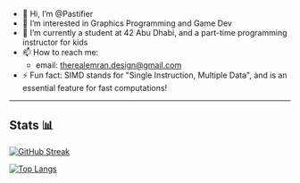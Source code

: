 - 👋 Hi, I’m @Pastifier
- 👀 I’m interested in Graphics Programming and Game Dev
- 🌱 I’m currently a student at 42 Abu Dhabi, and a part-time programming instructor for kids
- 📫 How to reach me:
  - email: therealemran.design@gmail.com
- ⚡ Fun fact: SIMD stands for "Single Instruction, Multiple Data", and is an essential feature for fast computations!

---
## Stats 📊

[![GitHub Streak](https://github-readme-streak-stats.herokuapp.com?user=Pastifier&theme=shadow-purple)](https://git.io/streak-stats)

[![Top Langs](https://github-readme-stats.vercel.app/api/top-langs/?username=Pastifier&layout=compact&theme=shadow-purple)](https://github.com/anuraghazra/github-readme-stats)

